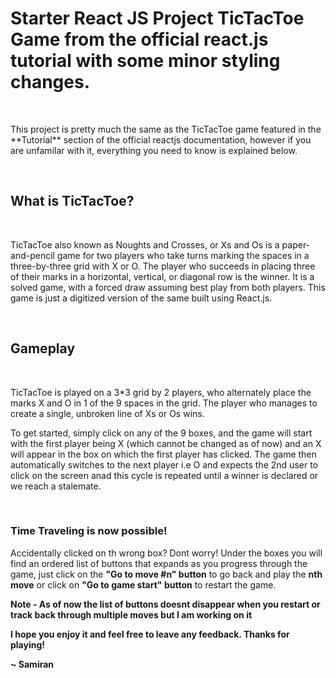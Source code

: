 
# **Starter React JS Project TicTacToe Game from the official react.js tutorial with some minor styling changes.**

<br>
<p>This project is pretty much the same as the TicTacToe game featured in the **Tutorial** section of the official reactjs documentation, however if you are unfamilar with it, everything you need to know is explained below.</p><br>

## **What is TicTacToe?**

<br>
<p>
TicTacToe also known as Noughts and Crosses, or Xs and Os is a paper-and-pencil game for two players who take turns marking the spaces in a three-by-three grid with X or O. The player who succeeds in placing three of their marks in a horizontal, vertical, or diagonal row is the winner. It is a solved game, with a forced draw assuming best play from both players. This game is just a digitized version of the same built using React.js.
</p>
<br>

## **Gameplay**

<br>
<p>
TicTacToe is played on a 3*3 grid by 2 players, who alternately place the marks X and O in 1 of the 9 spaces in the grid. The player who manages to create a single, unbroken line of Xs or Os wins.
</p>

<p>
To get started, simply click on any of the 9 boxes, and the game will start with the first player being X (which cannot be changed as of now) and an X will appear in the box on which the first player has clicked. The game then automatically switches to the next player i.e O and expects the 2nd user to click on the screen anad this cycle is repeated until a winner is declared or we reach a stalemate.</p>
<br>

### **Time Traveling is now possible!**

<p>

Accidentally clicked on th wrong box? Dont worry! Under the boxes you will find an ordered list of buttons that expands as you progress through the game, just click on the **"Go to move #n" button** to go back and play the **nth move** or click on **"Go to game start" button** to restart the game.

**Note - As of now the list of buttons doesnt disappear when you restart or track back through multiple moves but I am working on it**

**I hope you enjoy it and feel free to leave any feedback. Thanks for playing!
<br><p>~ Samiran**</p></p>


<br>
<p>

